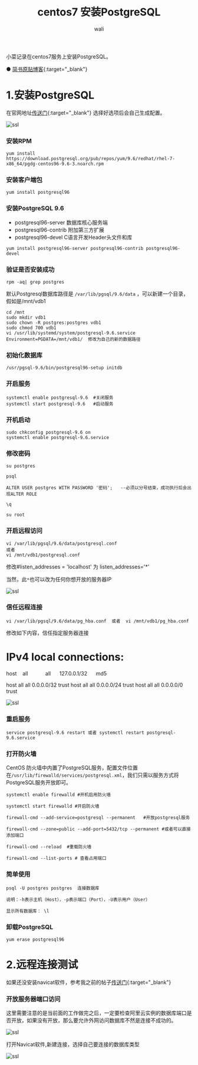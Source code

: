 ﻿---
layout: post
title:  centos7 安装PostgreSQL  #标题
tagline: centos7 安装PostgreSQL
category: SQL      #分类
author: wali    #作者
tag: PostgreSQL     #标签
ghurl:        #github url
ghurl_zip:    #github zip下载
comments: true

post_nav: ["1.安装PostgreSQL","2.远程连接测试"]
---

小菜记录在centos7服务上安装PostgreSQL。


● [简书原贴博客](https://www.jianshu.com/p/342f887838c8 "https://www.jianshu.com/p/342f887838c8"){:target="_blank"}


# 1.安装PostgreSQL

在官网地址[传送门](https://www.postgresql.org/download/linux/redhat/ "https://www.postgresql.org/download/linux/redhat/"){:target="_blank"}
选择好选项后会自己生成配置。

![ssl](https://raw.githubusercontent.com/walidream/waliblog/gh-pages/static/image/sql/sql_1.png)

### 安装RPM

```
yum install https://download.postgresql.org/pub/repos/yum/9.6/redhat/rhel-7-x86_64/pgdg-centos96-9.6-3.noarch.rpm
```

### 安装客户端包

```
yum install postgresql96
```

### 安装PostgreSQL 9.6

* postgresql96-server  数据库核心服务端
* postgresql96-contrib  附加第三方扩展
* postgresql96-devel  C语言开发Header头文件和库

```
yum install postgresql96-server postgresql96-contrib postgresql96-devel
```

### 验证是否安装成功

```
rpm -aq| grep postgres
```

默认Postgresql数据库路径是 `/var/lib/pgsql/9.6/data` ，可以新建一个目录，假如是/mnt/vdb1

```
cd /mnt
sudo mkdir vdb1
sudo chown -R postgres:postgres vdb1
sudo chmod 700 vdb1
vi /usr/lib/systemd/system/postgresql-9.6.service
Environment=PGDATA=/mnt/vdb1/  修改为自己的新的数据路径
```

### 初始化数据库

```
/usr/pgsql-9.6/bin/postgresql96-setup initdb
```

### 开启服务

```
systemctl enable postgresql-9.6  #关闭服务
systemctl start postgresql-9.6   #启动服务
```

### 开机启动

```
sudo chkconfig postgresql-9.6 on  
systemctl enable postgresql-9.6.service
```

### 修改密码

```
su postgres

psql

ALTER USER postgres WITH PASSWORD '密码';   --必须以分号结束，成功执行后会出现ALTER ROLE

\q

su root
```

### 开启远程访问

```
vi /var/lib/pgsql/9.6/data/postgresql.conf  
或者
vi /mnt/vdb1/postgresql.conf
```

修改#listen_addresses = 'localhost'  为  listen_addresses='*'

当然，此`*`也可以改为任何你想开放的服务器IP

![ssl](https://raw.githubusercontent.com/walidream/waliblog/gh-pages/static/image/sql/sql_2.png)

### 信任远程连接

```
vi /var/lib/pgsql/9.6/data/pg_hba.conf  或者  vi /mnt/vdb1/pg_hba.conf
```

修改如下内容，信任指定服务器连接

# IPv4 local connections:

host    all            all      127.0.0.1/32      md5

host    all             all             0.0.0.0/32            trust
host    all             all             0.0.0.0/24            trust
host    all             all             0.0.0.0/0             trust


![ssl](https://raw.githubusercontent.com/walidream/waliblog/gh-pages/static/image/sql/sql_3.png)

### 重启服务

```
service postgresql-9.6 restart 或者 systemctl restart postgresql-9.6.service
```

### 打开防火墙

CentOS 防火墙中内置了PostgreSQL服务，配置文件位置在`/usr/lib/firewalld/services/postgresql.xml`，我们只需以服务方式将PostgreSQL服务开放即可。

```
systemctl enable firewalld #开机启用防火墙

systemctl start firewalld #开启防火墙

firewall-cmd --add-service=postgresql --permanent   #开放postgresql服务

firewall-cmd --zone=public --add-port=5432/tcp --permanent #或者可以直接添加端口

firewall-cmd --reload  #重载防火墙

firewall-cmd --list-ports # 查看占用端口
```

### 简单使用

```
psql -U postgres postgres  连接数据库

说明：-h表示主机（Host），-p表示端口（Port），-U表示用户（User）

显示所有数据库： \l
```

###  卸载PostgreSQL

```
yum erase postgresql96
```

# 2.远程连接测试

如果还没安装navicat软件，参考我之前的帖子[传送门](/sql/2019/04/03/sql-1.html "/sql/2019/04/03/sql-1.html"){:target="_blank"}

### 开放服务器端口访问

这里需要注意的是当前面的工作做完之后，一定要检查阿里云实例的数据库端口是否开放，如果没有开放，那么要允许外网访问数据库不然是连接不成功的。

![ssl](https://raw.githubusercontent.com/walidream/waliblog/gh-pages/static/image/sql/sql_6.png)

打开Navicat软件,新建连接，选择自己要连接的数据库类型

![ssl](https://raw.githubusercontent.com/walidream/waliblog/gh-pages/static/image/sql/sql_7.png)



